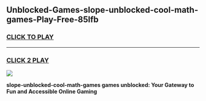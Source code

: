 
## Unblocked-Games-slope-unblocked-cool-math-games-Play-Free-85lfb
<h3>
<a href="https://premium76.site?title=slope-unblocked-cool-math-games&ref=23A">CLICK TO PLAY</a></h3>
<hr>

<h3>
<a href="https://premium76.site?title=slope-unblocked-cool-math-games&ref=23A">CLICK 2 PLAY</a>
  
</h3>

<a href="https://premium76.site?title=slope-unblocked-cool-math-games&ref=23A"><img src="https://clearcache.store/games.png"></a>


**slope-unblocked-cool-math-games games unblocked: Your Gateway to Fun and Accessible Online Gaming**
